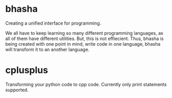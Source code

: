 # bhasha
Creating a unified interface for programming.

We all have to keep learning so many different programming languages, as all of them have different utilities. But, this is not effiecient.
Thus, bhasha is being created with one point in mind, write code in one language, bhasha will transform it to an another language.

# cplusplus

Transforming your python code to cpp code. Currently only print statements supported.
